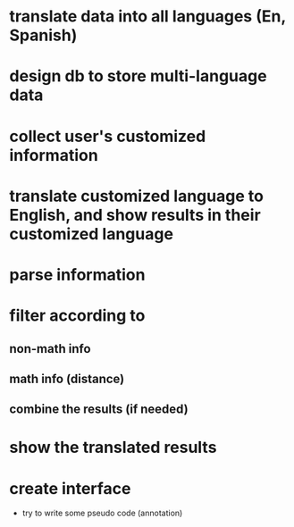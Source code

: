 
# translate data into all languages (En, Spanish)

# design db to store multi-language data


# collect user's customized information


# translate customized language to English, and show results in their customized language


# parse information


# filter according to
## non-math info
## math info (distance)
## combine the results (if needed)


# show the translated results


# create interface
- try to write some pseudo code (annotation)
